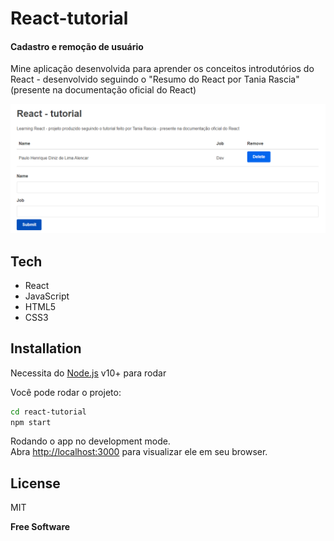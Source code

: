 # React-tutorial
#### Cadastro e remoção de usuário

 Mine aplicação desenvolvida para aprender os conceitos introdutórios do React - desenvolvido seguindo o "Resumo do React por Tania Rascia" (presente na documentação oficial do React)

![Screenshot](src/img/screenshot.png)

## Tech

- React
- JavaScript
- HTML5
- CSS3

## Installation

Necessita do [Node.js](https://nodejs.org/) v10+ para rodar

Você pode rodar o projeto:
```sh
cd react-tutorial
npm start
```

Rodando o app no development mode.\
Abra [http://localhost:3000](http://localhost:3000) para visualizar ele em seu browser.

## License

MIT

**Free Software**